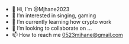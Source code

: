 - 👋 Hi, I’m @Mjhane2023
- 👀 I’m interested in singing, gaming
- 🌱 I’m currently learning how crypto work
- 💞️ I’m looking to collaborate on ...
- 📫 How to reach me 0523mjhane@gmail.com

<!---
Mjhane2023/Mjhane2023 is a ✨ special ✨ repository because its `README.md` (this file) appears on your GitHub profile.
You can click the Preview link to take a look at your changes.
--->
